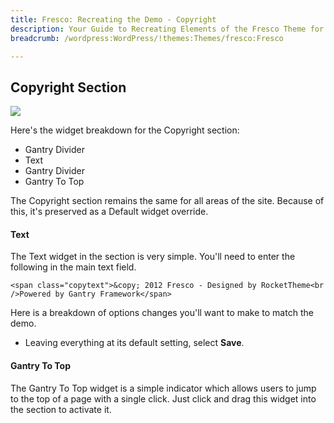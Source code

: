 ```yaml
---
title: Fresco: Recreating the Demo - Copyright
description: Your Guide to Recreating Elements of the Fresco Theme for WordPress
breadcrumb: /wordpress:WordPress/!themes:Themes/fresco:Fresco

---
```


Copyright Section
-----

![][demo2]

Here's the widget breakdown for the Copyright section:

* Gantry Divider
* Text
* Gantry Divider
* Gantry To Top

The Copyright section remains the same for all areas of the site. Because of this, it's preserved as a Default widget override.

#### Text

The Text widget in the section is very simple. You'll need to enter the following in the main text field.

~~~
<span class="copytext">&copy; 2012 Fresco - Designed by RocketTheme<br />Powered by Gantry Framework</span>
~~~

Here is a breakdown of options changes you'll want to make to match the demo.

* Leaving everything at its default setting, select **Save**.

#### Gantry To Top

The Gantry To Top widget is a simple indicator which allows users to jump to the top of a page with a single click. Just click and drag this widget into the section to activate it.

[demo2]: assets/demo_15.jpeg